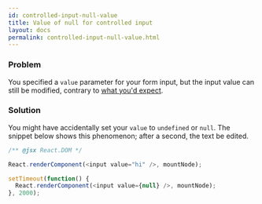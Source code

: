 ```yaml
---
id: controlled-input-null-value
title: Value of null for controlled input
layout: docs
permalink: controlled-input-null-value.html
---
```


### Problem
You specified a `value` parameter for your form input, but the input value can still be modified, contrary to [what you'd expect](forms.html).

### Solution
You might have accidentally set your `value` to `undefined` or `null`. The snippet below shows this phenomenon; after a second, the text be edited.

```js
/** @jsx React.DOM */

React.renderComponent(<input value="hi" />, mountNode);

setTimeout(function() {
  React.renderComponent(<input value={null} />, mountNode);
}, 2000);
```
